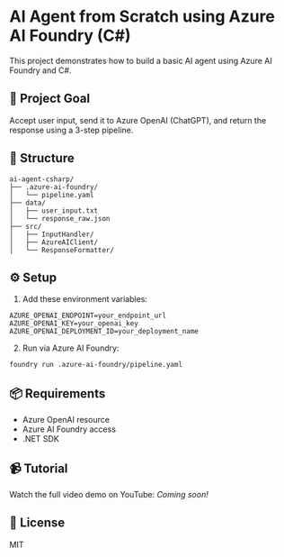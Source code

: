 # AI Agent from Scratch using Azure AI Foundry (C#)

This project demonstrates how to build a basic AI agent using Azure AI Foundry and C#.

## 🎯 Project Goal
Accept user input, send it to Azure OpenAI (ChatGPT), and return the response using a 3-step pipeline.

## 📁 Structure
```
ai-agent-csharp/
├── .azure-ai-foundry/
│   └── pipeline.yaml
├── data/
│   ├── user_input.txt
│   └── response_raw.json
├── src/
│   ├── InputHandler/
│   ├── AzureAIClient/
│   └── ResponseFormatter/
```

## ⚙️ Setup
1. Add these environment variables:
```
AZURE_OPENAI_ENDPOINT=your_endpoint_url
AZURE_OPENAI_KEY=your_openai_key
AZURE_OPENAI_DEPLOYMENT_ID=your_deployment_name
```
2. Run via Azure AI Foundry:
```
foundry run .azure-ai-foundry/pipeline.yaml
```

## 📦 Requirements
- Azure OpenAI resource
- Azure AI Foundry access
- .NET SDK

## 📹 Tutorial
Watch the full video demo on YouTube: *Coming soon!*

## 📄 License
MIT
